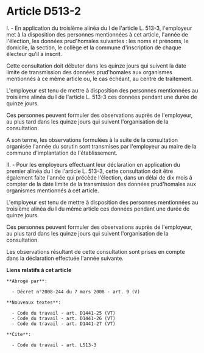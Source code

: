 # Article D513-2

I. - En application du troisième alinéa du I de l'article L. 513-3, l'employeur met à la disposition des personnes
mentionnées à cet article, l'année de l'élection, les données prud'homales suivantes : les noms et prénoms, le domicile, la
section, le collège et la commune d'inscription de chaque électeur qu'il a inscrit.

Cette consultation doit débuter dans les quinze jours qui suivent la date limite de transmission des données prud'homales aux
organismes mentionnés à ce même article ou, le cas échéant, au centre de traitement.

L'employeur est tenu de mettre à disposition des personnes mentionnées au troisième alinéa du I de l'article L. 513-3 ces
données pendant une durée de quinze jours.

Ces personnes peuvent formuler des observations auprès de l'employeur, au plus tard dans les quinze jours qui suivent
l'organisation de la consultation.

A son terme, les observations formulées à la suite de la consultation organisée l'année du scrutin sont transmises par
l'employeur au maire de la commune d'implantation de l'établissement.

II. - Pour les employeurs effectuant leur déclaration en application du premier alinéa du I de l'article L. 513-3, cette
consultation doit être également faite l'année qui précède l'élection, dans un délai de dix mois à compter de la date limite
de la transmission des données prud'homales aux organismes mentionnés à cet article.

L'employeur est tenu de mettre à disposition des personnes mentionnées au troisième alinéa du I du même article ces données
pendant une durée de quinze jours.

Ces personnes peuvent formuler des observations auprès de l'employeur, au plus tard dans les quinze jours qui suivent
l'organisation de la consultation.

Les observations résultant de cette consultation sont prises en compte dans la déclaration effectuée l'année suivante.

**Liens relatifs à cet article**

	**Abrogé par**:

	  - Décret n°2008-244 du 7 mars 2008 - art. 9 (V)

	**Nouveaux textes**:

	  - Code du travail - art. D1441-25 (VT)
	  - Code du travail - art. D1441-26 (VT)
	  - Code du travail - art. D1441-27 (VT)

	**Cite**:

	  - Code du travail - art. L513-3

